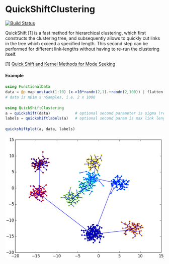 # QuickShiftClustering

[![Build Status](https://travis-ci.org/rened/QuickShiftClustering.jl.svg?branch=master)](https://travis-ci.org/rened/QuickShiftClustering.jl)

QuickShift [1] is a fast method for hierarchical clustering, which first constructs the clustering tree, and subsequently allows to quickly cut links in the tree which exceed a specified length. This second step can be performed for different link-lengths without having to re-run the clustering itself.

[1] [Quick Shift and Kernel Methods
for Mode Seeking](http://cronos.rutgers.edu/~meer/TEACH/ADD/vedaldiS08quick.pdf)

#### Example

```jl
using FunctionalData
data = @p map unstack(1:10) (x->10*randn(2,1).+randn(2,100)) | flatten
# data is nDim x nSamples, i.e. 2 x 1000

using QuickShiftClustering
a = quickshift(data)           # optional second parameter is sigma (refer to paper)
labels = quickshiftlabels(a)   # optional second param is max link length

quickshiftplot(a, data, labels)
```

![](example.png)
